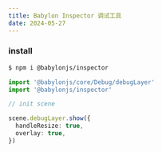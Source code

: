 ```yaml
---
title: Babylon Inspector 调试工具
date: 2024-05-27
---
```


### install

``` bash
$ npm i @babylonjs/inspector
```

``` ts
import '@babylonjs/core/Debug/debugLayer'
import '@babylonjs/inspector'

// init scene

scene.debugLayer.show({
  handleResize: true,
  overlay: true,
})
```
